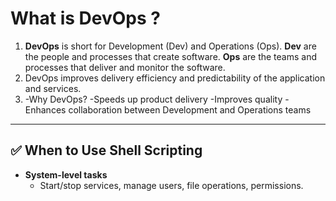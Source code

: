 #  What is DevOps ? 

1.  **DevOps** is short for Development (Dev) and Operations (Ops). 
**Dev** are the people and processes that create software. 
**Ops** are the teams and processes that deliver and monitor the software. 
2.  DevOps improves delivery efficiency and predictability of the application and services.
3.  -Why DevOps?
     -Speeds up product delivery
     -Improves quality
     -Enhances collaboration between Development and Operations teams
---

## ✅ When to Use **Shell Scripting**

- **System-level tasks**
  - Start/stop services, manage users, file operations, permissions.

